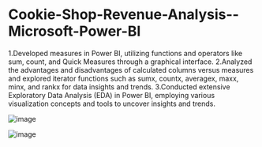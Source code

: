 # Cookie-Shop-Revenue-Analysis--Microsoft-Power-BI


1.Developed measures in Power BI, utilizing functions and operators like sum, count, and Quick Measures through a graphical interface.
2.Analyzed the advantages and disadvantages of calculated columns versus measures and explored iterator functions such as sumx, countx, 
averagex, maxx, minx, and rankx for data insights and trends.
3.Conducted extensive Exploratory Data Analysis (EDA) in Power BI, employing various visualization concepts and tools to uncover insights and trends.

![image](https://github.com/shruputta/Cookie-Shop-Revenue-Analysis--Microsoft-Power-BI/assets/21563334/33d4ff9a-521d-4e2b-9180-7a8795360b90)




 ![image](https://github.com/shruputta/Cookie-Shop-Revenue-Analysis--Microsoft-Power-BI/assets/21563334/fe15fe0d-2d6e-480f-b6ea-312aa9b3fb48)

